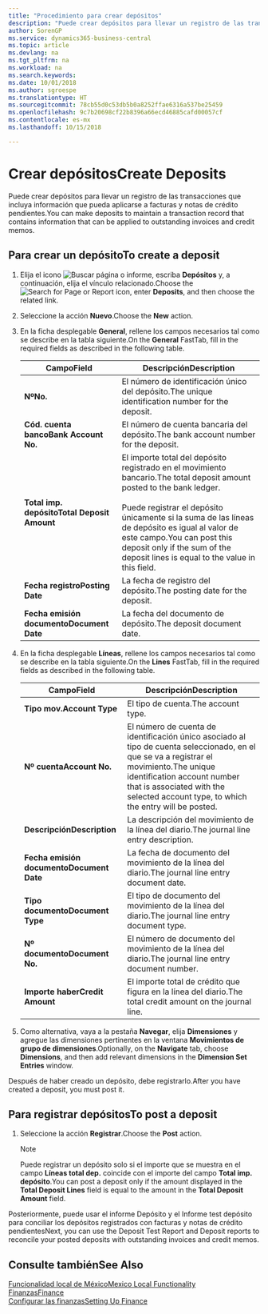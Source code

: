 ```yaml
---
title: "Procedimiento para crear depósitos"
description: "Puede crear depósitos para llevar un registro de las transacciones que incluya información que pueda aplicarse a facturas y notas de crédito pendientes."
author: SorenGP
ms.service: dynamics365-business-central
ms.topic: article
ms.devlang: na
ms.tgt_pltfrm: na
ms.workload: na
ms.search.keywords: 
ms.date: 10/01/2018
ms.author: sgroespe
ms.translationtype: HT
ms.sourcegitcommit: 78cb55d0c53db5b0a8252ffae6316a537be25459
ms.openlocfilehash: 9c7b20698cf22b8396a66ecd46885cafd00057cf
ms.contentlocale: es-mx
ms.lasthandoff: 10/15/2018

---
```

# <a name="create-deposits"></a><span data-ttu-id="7b0ae-103">Crear depósitos</span><span class="sxs-lookup"><span data-stu-id="7b0ae-103">Create Deposits</span></span>
<span data-ttu-id="7b0ae-104">Puede crear depósitos para llevar un registro de las transacciones que incluya información que pueda aplicarse a facturas y notas de crédito pendientes.</span><span class="sxs-lookup"><span data-stu-id="7b0ae-104">You can make deposits to maintain a transaction record that contains information that can be applied to outstanding invoices and credit memos.</span></span>  

## <a name="to-create-a-deposit"></a><span data-ttu-id="7b0ae-105">Para crear un depósito</span><span class="sxs-lookup"><span data-stu-id="7b0ae-105">To create a deposit</span></span>  
1.  <span data-ttu-id="7b0ae-106">Elija el icono ![Buscar página o informe](../../media/ui-search/search_small.png "icono de Buscar página o informe"), escriba **Depósitos** y, a continuación, elija el vínculo relacionado.</span><span class="sxs-lookup"><span data-stu-id="7b0ae-106">Choose the ![Search for Page or Report](../../media/ui-search/search_small.png "Search for Page or Report icon") icon, enter **Deposits**, and then choose the related link.</span></span>  
2.  <span data-ttu-id="7b0ae-107">Seleccione la acción **Nuevo**.</span><span class="sxs-lookup"><span data-stu-id="7b0ae-107">Choose the **New** action.</span></span>  
3.  <span data-ttu-id="7b0ae-108">En la ficha desplegable **General**, rellene los campos necesarios tal como se describe en la tabla siguiente.</span><span class="sxs-lookup"><span data-stu-id="7b0ae-108">On the **General** FastTab, fill in the required fields as described in the following table.</span></span>  

    |<span data-ttu-id="7b0ae-109">Campo</span><span class="sxs-lookup"><span data-stu-id="7b0ae-109">Field</span></span>|<span data-ttu-id="7b0ae-110">Descripción</span><span class="sxs-lookup"><span data-stu-id="7b0ae-110">Description</span></span>|  
    |---------------------------------|---------------------------------------|  
    |<span data-ttu-id="7b0ae-111">**Nº**</span><span class="sxs-lookup"><span data-stu-id="7b0ae-111">**No.**</span></span>|<span data-ttu-id="7b0ae-112">El número de identificación único del depósito.</span><span class="sxs-lookup"><span data-stu-id="7b0ae-112">The unique identification number for the deposit.</span></span>|  
    |<span data-ttu-id="7b0ae-113">**Cód. cuenta banco**</span><span class="sxs-lookup"><span data-stu-id="7b0ae-113">**Bank Account No.**</span></span>|<span data-ttu-id="7b0ae-114">El número de cuenta bancaria del depósito.</span><span class="sxs-lookup"><span data-stu-id="7b0ae-114">The bank account number for the deposit.</span></span>|  
    |<span data-ttu-id="7b0ae-115">**Total imp. depósito**</span><span class="sxs-lookup"><span data-stu-id="7b0ae-115">**Total Deposit Amount**</span></span>|<span data-ttu-id="7b0ae-116">El importe total del depósito registrado en el movimiento bancario.</span><span class="sxs-lookup"><span data-stu-id="7b0ae-116">The total deposit amount posted to the bank ledger.</span></span><br /><br /> <span data-ttu-id="7b0ae-117">Puede registrar el depósito únicamente si la suma de las líneas de depósito es igual al valor de este campo.</span><span class="sxs-lookup"><span data-stu-id="7b0ae-117">You can post this deposit only if the sum of the deposit lines is equal to the value in this field.</span></span>|  
    |<span data-ttu-id="7b0ae-118">**Fecha registro**</span><span class="sxs-lookup"><span data-stu-id="7b0ae-118">**Posting Date**</span></span>|<span data-ttu-id="7b0ae-119">La fecha de registro del depósito.</span><span class="sxs-lookup"><span data-stu-id="7b0ae-119">The posting date for the deposit.</span></span>|  
    |<span data-ttu-id="7b0ae-120">**Fecha emisión documento**</span><span class="sxs-lookup"><span data-stu-id="7b0ae-120">**Document Date**</span></span>|<span data-ttu-id="7b0ae-121">La fecha del documento de depósito.</span><span class="sxs-lookup"><span data-stu-id="7b0ae-121">The deposit document date.</span></span>|  
4.  <span data-ttu-id="7b0ae-122">En la ficha desplegable **Líneas**, rellene los campos necesarios tal como se describe en la tabla siguiente.</span><span class="sxs-lookup"><span data-stu-id="7b0ae-122">On the **Lines** FastTab, fill in the required fields as described in the following table.</span></span>  

    |<span data-ttu-id="7b0ae-123">Campo</span><span class="sxs-lookup"><span data-stu-id="7b0ae-123">Field</span></span>|<span data-ttu-id="7b0ae-124">Descripción</span><span class="sxs-lookup"><span data-stu-id="7b0ae-124">Description</span></span>|  
    |---------------------------------|---------------------------------------|  
    |<span data-ttu-id="7b0ae-125">**Tipo mov.**</span><span class="sxs-lookup"><span data-stu-id="7b0ae-125">**Account Type**</span></span>|<span data-ttu-id="7b0ae-126">El tipo de cuenta.</span><span class="sxs-lookup"><span data-stu-id="7b0ae-126">The account type.</span></span>|  
    |<span data-ttu-id="7b0ae-127">**Nº cuenta**</span><span class="sxs-lookup"><span data-stu-id="7b0ae-127">**Account No.**</span></span>|<span data-ttu-id="7b0ae-128">El número de cuenta de identificación único asociado al tipo de cuenta seleccionado, en el que se va a registrar el movimiento.</span><span class="sxs-lookup"><span data-stu-id="7b0ae-128">The unique identification account number that is associated with the selected account type, to which the entry will be posted.</span></span>|  
    |<span data-ttu-id="7b0ae-129">**Descripción**</span><span class="sxs-lookup"><span data-stu-id="7b0ae-129">**Description**</span></span>|<span data-ttu-id="7b0ae-130">La descripción del movimiento de la línea del diario.</span><span class="sxs-lookup"><span data-stu-id="7b0ae-130">The journal line entry description.</span></span>|  
    |<span data-ttu-id="7b0ae-131">**Fecha emisión documento**</span><span class="sxs-lookup"><span data-stu-id="7b0ae-131">**Document Date**</span></span>|<span data-ttu-id="7b0ae-132">La fecha de documento del movimiento de la línea del diario.</span><span class="sxs-lookup"><span data-stu-id="7b0ae-132">The journal line entry document date.</span></span>|  
    |<span data-ttu-id="7b0ae-133">**Tipo documento**</span><span class="sxs-lookup"><span data-stu-id="7b0ae-133">**Document Type**</span></span>|<span data-ttu-id="7b0ae-134">El tipo de documento del movimiento de la línea del diario.</span><span class="sxs-lookup"><span data-stu-id="7b0ae-134">The journal line entry document type.</span></span>|  
    |<span data-ttu-id="7b0ae-135">**Nº documento**</span><span class="sxs-lookup"><span data-stu-id="7b0ae-135">**Document No.**</span></span>|<span data-ttu-id="7b0ae-136">El número de documento del movimiento de la línea del diario.</span><span class="sxs-lookup"><span data-stu-id="7b0ae-136">The journal line entry document number.</span></span>|  
    |<span data-ttu-id="7b0ae-137">**Importe haber**</span><span class="sxs-lookup"><span data-stu-id="7b0ae-137">**Credit Amount**</span></span>|<span data-ttu-id="7b0ae-138">El importe total de crédito que figura en la línea del diario.</span><span class="sxs-lookup"><span data-stu-id="7b0ae-138">The total credit amount on the journal line.</span></span>|  

5.  <span data-ttu-id="7b0ae-139">Como alternativa, vaya a la pestaña **Navegar**, elija **Dimensiones** y agregue las dimensiones pertinentes en la ventana **Movimientos de grupo de dimensiones**.</span><span class="sxs-lookup"><span data-stu-id="7b0ae-139">Optionally, on the **Navigate** tab, choose **Dimensions**, and then add relevant dimensions in the **Dimension Set Entries** window.</span></span>  

<span data-ttu-id="7b0ae-140">Después de haber creado un depósito, debe registrarlo.</span><span class="sxs-lookup"><span data-stu-id="7b0ae-140">After you have created a deposit, you must post it.</span></span>  

## <a name="to-post-a-deposit"></a><span data-ttu-id="7b0ae-141">Para registrar depósitos</span><span class="sxs-lookup"><span data-stu-id="7b0ae-141">To post a deposit</span></span>  
1. <span data-ttu-id="7b0ae-142">Seleccione la acción **Registrar**.</span><span class="sxs-lookup"><span data-stu-id="7b0ae-142">Choose the **Post** action.</span></span>  

    > [!NOTE]  
    >  <span data-ttu-id="7b0ae-143">Puede registrar un depósito solo si el importe que se muestra en el campo **Líneas total dep.** coincide con el importe del campo **Total imp. depósito**.</span><span class="sxs-lookup"><span data-stu-id="7b0ae-143">You can post a deposit only if the amount displayed in the **Total Deposit Lines** field is equal to the amount in the **Total Deposit Amount** field.</span></span>  

<span data-ttu-id="7b0ae-144">Posteriormente, puede usar el informe Depósito y el Informe test depósito para conciliar los depósitos registrados con facturas y notas de crédito pendientes</span><span class="sxs-lookup"><span data-stu-id="7b0ae-144">Next, you can use the Deposit Test Report and Deposit reports to reconcile your posted deposits with outstanding invoices and credit memos.</span></span>  

## <a name="see-also"></a><span data-ttu-id="7b0ae-145">Consulte también</span><span class="sxs-lookup"><span data-stu-id="7b0ae-145">See Also</span></span>  
[<span data-ttu-id="7b0ae-146">Funcionalidad local de México</span><span class="sxs-lookup"><span data-stu-id="7b0ae-146">Mexico Local Functionality</span></span>](mexico-local-functionality.md)  
[<span data-ttu-id="7b0ae-147">Finanzas</span><span class="sxs-lookup"><span data-stu-id="7b0ae-147">Finance</span></span>](../../finance.md)  
[<span data-ttu-id="7b0ae-148">Configurar las finanzas</span><span class="sxs-lookup"><span data-stu-id="7b0ae-148">Setting Up Finance</span></span>](../../finance.md)  

